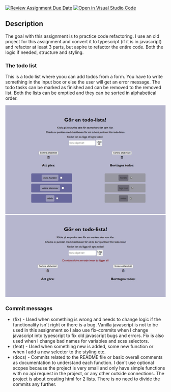 [![Review Assignment Due Date](https://classroom.github.com/assets/deadline-readme-button-8d59dc4de5201274e310e4c54b9627a8934c3b88527886e3b421487c677d23eb.svg)](https://classroom.github.com/a/9nBRTBFZ)
[![Open in Visual Studio Code](https://classroom.github.com/assets/open-in-vscode-c66648af7eb3fe8bc4f294546bfd86ef473780cde1dea487d3c4ff354943c9ae.svg)](https://classroom.github.com/online_ide?assignment_repo_id=10589197&assignment_repo_type=AssignmentRepo)

## Description

The goal with this assignment is to practice code refactoring. I use an old project for this assignment and convert it to typescript (if it is in javascript) and refactor at least 3 parts, but aspire to refactor the entire code. Both the logic if needed, structure and styling.

### The todo list

This is a todo list where yoou can add todos from a form. You have to write something in the input box or else the user will get an error message. The todo tasks can be marked as finished and can be removed to the removed list. Both the lists can be emptied and they can be sorted in alphabetical order.

![Todo list](./src/assets/todos.jpg)
![Todo list error msg](./src/assets/todo2.jpg)

### Commit messages

- (fix) - Used when something is wrong and needs to change logic if the functionality isn't right or there is a bug. Vanilla javascript is not to be used in this assignment so I also use fix-commits when I change javascript into typescript to fix old javascript bugs and errors. Fix is also used when I change bad names for variables and scss selectors.
- (feat) - Used when something new is added, some new function or when I add a new selector to the styling etc.
- (docs) - Commits related to the README file or basic overall comments as documentation to understand each function.
  I don't use optional scopes because the project is very small and only have simple functions with no api request in the project, or any other outside connections. The project is about creating html for 2 lists. There is no need to divide the commits any further.
